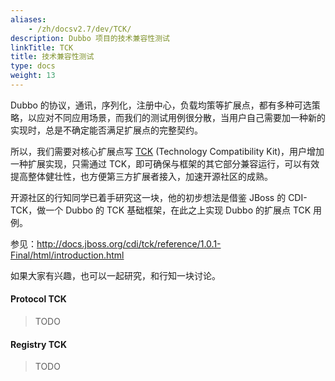 ```yaml
---
aliases:
    - /zh/docsv2.7/dev/TCK/
description: Dubbo 项目的技术兼容性测试
linkTitle: TCK
title: 技术兼容性测试
type: docs
weight: 13
---
```




Dubbo 的协议，通讯，序列化，注册中心，负载均策等扩展点，都有多种可选策略，以应对不同应用场景，而我们的测试用例很分散，当用户自己需要加一种新的实现时，总是不确定能否满足扩展点的完整契约。

所以，我们需要对核心扩展点写 [TCK](http://en.wikipedia.org/wiki/Technology_Compatibility_Kit) (Technology Compatibility Kit)，用户增加一种扩展实现，只需通过 TCK，即可确保与框架的其它部分兼容运行，可以有效提高整体健壮性，也方便第三方扩展者接入，加速开源社区的成熟。

开源社区的行知同学已着手研究这一块，他的初步想法是借鉴 JBoss 的 CDI-TCK，做一个 Dubbo 的 TCK 基础框架，在此之上实现 Dubbo 的扩展点 TCK 用例。

参见：http://docs.jboss.org/cdi/tck/reference/1.0.1-Final/html/introduction.html

如果大家有兴趣，也可以一起研究，和行知一块讨论。

#### Protocol TCK

> TODO

#### Registry TCK

> TODO